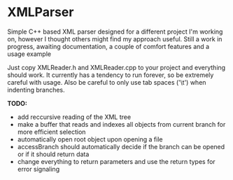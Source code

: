 # XMLParser

Simple C++ based XML parser designed for a different project I'm working on, however I thought others might find my approach useful.
Still a work in progress, awaiting documentation, a couple of comfort features and a usage example

Just copy XMLReader.h and XMLReader.cpp to your project and everything should work. 
It currently has a tendency to run forever, so be extremely careful with usage.
Also be careful to only use tab spaces ('\t') when indenting branches.

**TODO:**
- add reccursive reading of the XML tree
- make a buffer that reads and indexes all objects from current branch for more efficient selection
- automatically open root object upon opening a file
- accessBranch should automatically decide if the branch can be opened or if it should return data
- change everything to return parameters and use the return types for error signaling